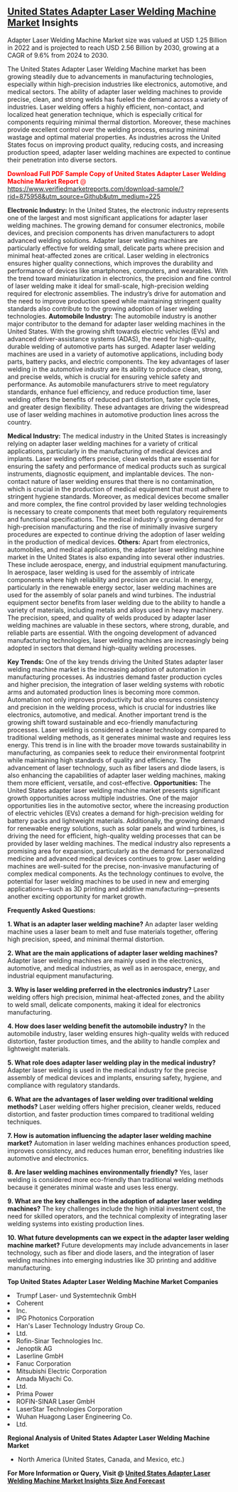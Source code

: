 <h2><a href="https://www.verifiedmarketreports.com/download-sample/?rid=875958&amp;utm_source=Github&amp;utm_medium=225" target="_blank">United States Adapter Laser Welding Machine Market</a> Insights</h2><p>Adapter Laser Welding Machine Market size was valued at USD 1.25 Billion in 2022 and is projected to reach USD 2.56 Billion by 2030, growing at a CAGR of 9.6% from 2024 to 2030.</p><p><p>The United States Adapter Laser Welding Machine market has been growing steadily due to advancements in manufacturing technologies, especially within high-precision industries like electronics, automotive, and medical sectors. The ability of adapter laser welding machines to provide precise, clean, and strong welds has fueled the demand across a variety of industries. Laser welding offers a highly efficient, non-contact, and localized heat generation technique, which is especially critical for components requiring minimal thermal distortion. Moreover, these machines provide excellent control over the welding process, ensuring minimal wastage and optimal material properties. As industries across the United States focus on improving product quality, reducing costs, and increasing production speed, adapter laser welding machines are expected to continue their penetration into diverse sectors. <p><span class=""><span style="color: #ff0000;"><strong>Download Full PDF Sample Copy of United States Adapter Laser Welding Machine Market Report</strong> @ </span><a href="https://www.verifiedmarketreports.com/download-sample/?rid=875958&amp;utm_source=Github&amp;utm_medium=225" target="_blank">https://www.verifiedmarketreports.com/download-sample/?rid=875958&amp;utm_source=Github&amp;utm_medium=225</a></span></p></p> <p><strong>Electronic Industry:</strong> In the United States, the electronic industry represents one of the largest and most significant applications for adapter laser welding machines. The growing demand for consumer electronics, mobile devices, and precision components has driven manufacturers to adopt advanced welding solutions. Adapter laser welding machines are particularly effective for welding small, delicate parts where precision and minimal heat-affected zones are critical. Laser welding in electronics ensures higher quality connections, which improves the durability and performance of devices like smartphones, computers, and wearables. With the trend toward miniaturization in electronics, the precision and fine control of laser welding make it ideal for small-scale, high-precision welding required for electronic assemblies. The industry’s drive for automation and the need to improve production speed while maintaining stringent quality standards also contribute to the growing adoption of laser welding technologies. <strong>Automobile Industry:</strong> The automobile industry is another major contributor to the demand for adapter laser welding machines in the United States. With the growing shift towards electric vehicles (EVs) and advanced driver-assistance systems (ADAS), the need for high-quality, durable welding of automotive parts has surged. Adapter laser welding machines are used in a variety of automotive applications, including body parts, battery packs, and electric components. The key advantages of laser welding in the automotive industry are its ability to produce clean, strong, and precise welds, which is crucial for ensuring vehicle safety and performance. As automobile manufacturers strive to meet regulatory standards, enhance fuel efficiency, and reduce production time, laser welding offers the benefits of reduced part distortion, faster cycle times, and greater design flexibility. These advantages are driving the widespread use of laser welding machines in automotive production lines across the country. <p><strong>Medical Industry:</strong> The medical industry in the United States is increasingly relying on adapter laser welding machines for a variety of critical applications, particularly in the manufacturing of medical devices and implants. Laser welding offers precise, clean welds that are essential for ensuring the safety and performance of medical products such as surgical instruments, diagnostic equipment, and implantable devices. The non-contact nature of laser welding ensures that there is no contamination, which is crucial in the production of medical equipment that must adhere to stringent hygiene standards. Moreover, as medical devices become smaller and more complex, the fine control provided by laser welding technologies is necessary to create components that meet both regulatory requirements and functional specifications. The medical industry's growing demand for high-precision manufacturing and the rise of minimally invasive surgery procedures are expected to continue driving the adoption of laser welding in the production of medical devices. <strong>Others:</strong> Apart from electronics, automobiles, and medical applications, the adapter laser welding machine market in the United States is also expanding into several other industries. These include aerospace, energy, and industrial equipment manufacturing. In aerospace, laser welding is used for the assembly of intricate components where high reliability and precision are crucial. In energy, particularly in the renewable energy sector, laser welding machines are used for the assembly of solar panels and wind turbines. The industrial equipment sector benefits from laser welding due to the ability to handle a variety of materials, including metals and alloys used in heavy machinery. The precision, speed, and quality of welds produced by adapter laser welding machines are valuable in these sectors, where strong, durable, and reliable parts are essential. With the ongoing development of advanced manufacturing technologies, laser welding machines are increasingly being adopted in sectors that demand high-quality welding processes. <p><strong>Key Trends:</strong> One of the key trends driving the United States adapter laser welding machine market is the increasing adoption of automation in manufacturing processes. As industries demand faster production cycles and higher precision, the integration of laser welding systems with robotic arms and automated production lines is becoming more common. Automation not only improves productivity but also ensures consistency and precision in the welding process, which is crucial for industries like electronics, automotive, and medical. Another important trend is the growing shift toward sustainable and eco-friendly manufacturing processes. Laser welding is considered a cleaner technology compared to traditional welding methods, as it generates minimal waste and requires less energy. This trend is in line with the broader move towards sustainability in manufacturing, as companies seek to reduce their environmental footprint while maintaining high standards of quality and efficiency. The advancement of laser technology, such as fiber lasers and diode lasers, is also enhancing the capabilities of adapter laser welding machines, making them more efficient, versatile, and cost-effective. <strong>Opportunities:</strong> The United States adapter laser welding machine market presents significant growth opportunities across multiple industries. One of the major opportunities lies in the automotive sector, where the increasing production of electric vehicles (EVs) creates a demand for high-precision welding for battery packs and lightweight materials. Additionally, the growing demand for renewable energy solutions, such as solar panels and wind turbines, is driving the need for efficient, high-quality welding processes that can be provided by laser welding machines. The medical industry also represents a promising area for expansion, particularly as the demand for personalized medicine and advanced medical devices continues to grow. Laser welding machines are well-suited for the precise, non-invasive manufacturing of complex medical components. As the technology continues to evolve, the potential for laser welding machines to be used in new and emerging applications—such as 3D printing and additive manufacturing—presents another exciting opportunity for market growth. <p><strong>Frequently Asked Questions:</strong></p> <p><strong>1. What is an adapter laser welding machine?</strong> An adapter laser welding machine uses a laser beam to melt and fuse materials together, offering high precision, speed, and minimal thermal distortion.</p> <p><strong>2. What are the main applications of adapter laser welding machines?</strong> Adapter laser welding machines are mainly used in the electronics, automotive, and medical industries, as well as in aerospace, energy, and industrial equipment manufacturing.</p> <p><strong>3. Why is laser welding preferred in the electronics industry?</strong> Laser welding offers high precision, minimal heat-affected zones, and the ability to weld small, delicate components, making it ideal for electronics manufacturing.</p> <p><strong>4. How does laser welding benefit the automobile industry?</strong> In the automobile industry, laser welding ensures high-quality welds with reduced distortion, faster production times, and the ability to handle complex and lightweight materials.</p> <p><strong>5. What role does adapter laser welding play in the medical industry?</strong> Adapter laser welding is used in the medical industry for the precise assembly of medical devices and implants, ensuring safety, hygiene, and compliance with regulatory standards.</p> <p><strong>6. What are the advantages of laser welding over traditional welding methods?</strong> Laser welding offers higher precision, cleaner welds, reduced distortion, and faster production times compared to traditional welding techniques.</p> <p><strong>7. How is automation influencing the adapter laser welding machine market?</strong> Automation in laser welding machines enhances production speed, improves consistency, and reduces human error, benefiting industries like automotive and electronics.</p> <p><strong>8. Are laser welding machines environmentally friendly?</strong> Yes, laser welding is considered more eco-friendly than traditional welding methods because it generates minimal waste and uses less energy.</p> <p><strong>9. What are the key challenges in the adoption of adapter laser welding machines?</strong> The key challenges include the high initial investment cost, the need for skilled operators, and the technical complexity of integrating laser welding systems into existing production lines.</p> <p><strong>10. What future developments can we expect in the adapter laser welding machine market?</strong> Future developments may include advancements in laser technology, such as fiber and diode lasers, and the integration of laser welding machines into emerging industries like 3D printing and additive manufacturing.</p> </p><p><strong>Top United States Adapter Laser Welding Machine Market Companies</strong></p><div data-test-id=""><p><li>Trumpf Laser- und Systemtechnik GmbH</li><li> Coherent</li><li> Inc.</li><li> IPG Photonics Corporation</li><li> Han's Laser Technology Industry Group Co.</li><li> Ltd.</li><li> Rofin-Sinar Technologies Inc.</li><li> Jenoptik AG</li><li> Laserline GmbH</li><li> Fanuc Corporation</li><li> Mitsubishi Electric Corporation</li><li> Amada Miyachi Co.</li><li> Ltd.</li><li> Prima Power</li><li> ROFIN-SINAR Laser GmbH</li><li> LaserStar Technologies Corporation</li><li> Wuhan Huagong Laser Engineering Co.</li><li> Ltd.</li></p><div><strong>Regional Analysis of&nbsp;United States Adapter Laser Welding Machine Market</strong></div><ul><li dir="ltr"><p dir="ltr">North America&nbsp;(United States, Canada, and Mexico, etc.)</p></li></ul><p><strong>For More Information or Query, Visit @&nbsp;</strong><strong><a href="https://www.verifiedmarketreports.com/product/adapter-laser-welding-machine-market/?utm_source=Github&amp;utm_medium=225" target="_blank">United States Adapter Laser Welding Machine Market Insights Size And Forecast</a></strong></p></div>
